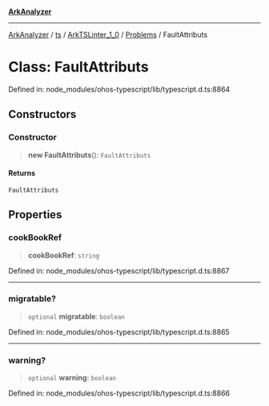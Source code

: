 [**ArkAnalyzer**](../../../../../../../../README.md)

***

[ArkAnalyzer](../../../../../../../../globals.md) / [ts](../../../../../README.md) / [ArkTSLinter\_1\_0](../../../README.md) / [Problems](../README.md) / FaultAttributs

# Class: FaultAttributs

Defined in: node\_modules/ohos-typescript/lib/typescript.d.ts:8864

## Constructors

### Constructor

> **new FaultAttributs**(): `FaultAttributs`

#### Returns

`FaultAttributs`

## Properties

### cookBookRef

> **cookBookRef**: `string`

Defined in: node\_modules/ohos-typescript/lib/typescript.d.ts:8867

***

### migratable?

> `optional` **migratable**: `boolean`

Defined in: node\_modules/ohos-typescript/lib/typescript.d.ts:8865

***

### warning?

> `optional` **warning**: `boolean`

Defined in: node\_modules/ohos-typescript/lib/typescript.d.ts:8866
